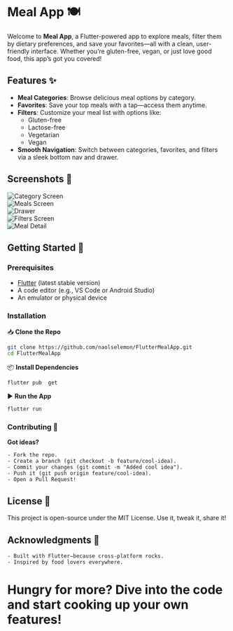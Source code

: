 # Meal App 🍽️

Welcome to **Meal App**, a Flutter-powered app to explore meals, filter them by dietary preferences, and save your favorites—all with a clean, user-friendly interface. Whether you’re gluten-free, vegan, or just love good food, this app’s got you covered!

## Features ✨

- **Meal Categories**: Browse delicious meal options by category.
- **Favorites**: Save your top meals with a tap—access them anytime.
- **Filters**: Customize your meal list with options like:
  - Gluten-free
  - Lactose-free
  - Vegetarian
  - Vegan
- **Smooth Navigation**: Switch between categories, favorites, and filters via a sleek bottom nav and drawer.

## Screenshots 📸

![Category Screen](images/assets/categories.png)  
![Meals Screen](images/assets/meals.png)  
![Drawer](images/assets/drawer.png)  
![Filters Screen](images/assets/filters.png)  
![Meal Detail](images/assets/mealsDetial.png)

## Getting Started 🚀

### Prerequisites
- [Flutter](https://flutter.dev/docs/get-started/install) (latest stable version)
- A code editor (e.g., VS Code or Android Studio)
- An emulator or physical device

### Installation

📥 **Clone the Repo**  
```bash
git clone https://github.com/naolselemon/FlutterMealApp.git
cd FlutterMealApp
```

📦 **Install Dependencies**
```bash
flutter pub  get
```
▶️ **Run the App**
```bash
flutter run
```

### Contributing 🤝

**Got ideas?**

    - Fork the repo.
    - Create a branch (git checkout -b feature/cool-idea).
    - Commit your changes (git commit -m "Added cool idea").
    - Push it (git push origin feature/cool-idea).
    - Open a Pull Request!

## License 📜

This project is open-source under the MIT License. Use it, tweak it, share it!

## Acknowledgments 🙌

    - Built with Flutter—because cross-platform rocks.
    - Inspired by food lovers everywhere.

# Hungry for more? Dive into the code and start cooking up your own features!